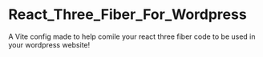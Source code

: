 # React_Three_Fiber_For_Wordpress
A Vite config made to help comile your react three fiber code to be used in your wordpress website!
